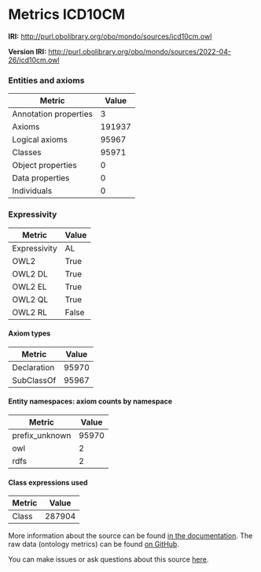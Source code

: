 # Metrics ICD10CM

**IRI:** http://purl.obolibrary.org/obo/mondo/sources/icd10cm.owl

**Version IRI:** http://purl.obolibrary.org/obo/mondo/sources/2022-04-26/icd10cm.owl

### Entities and axioms

| Metric | Value |
| ------ | ----- |
| Annotation properties | 3 |
| Axioms | 191937 |
| Logical axioms | 95967 |
| Classes | 95971 |
| Object properties | 0 |
| Data properties | 0 |
| Individuals | 0 |


### Expressivity

| Metric | Value |
| ------ | ----- |
| Expressivity | AL |
| OWL2 | True |
| OWL2 DL | True |
| OWL2 EL | True |
| OWL2 QL | True |
| OWL2 RL | False |

#### Axiom types

| Metric | Value |
| ------ | ----- |
| Declaration | 95970 |
| SubClassOf | 95967 |


#### Entity namespaces: axiom counts by namespace

| Metric | Value |
| ------ | ----- |
| prefix_unknown | 95970 |
| owl | 2 |
| rdfs | 2 |


#### Class expressions used

| Metric | Value |
| ------ | ----- |
| Class | 287904 |


More information about the source can be found [in the documentation](../sources.md). The raw data (ontology metrics) can be found [on GitHub](https://github.com/monarch-initiative/mondo-ingest/tree/main/src/ontology/metadata).

You can make issues or ask questions about this source [here](https://github.com/monarch-initiative/mondo-ingest/issues).

